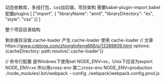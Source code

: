 动态依赖库，多线打包，css加后缀，项目架构
需要babel-plugin-import 
babel配置plugins [
["import", {
"libraryName": "anrd",
"libraryDirectory": "es",
"style": "css"
}]
]

整个项目目录结构 

剩余缓存没做.cache-loader
产生.cache-loader 使用 cache-loader 
// 文章https://www.cnblogs.com/zhonglinfeng666/p/13388809.html
 options: {cacheDirectory: path.resolve('.cache-loader')}


// 命令行配置
是Windows下使用set NODE_ENV=xx，Unix下应该为export NODE_ENV=xx  所以用cross-env
第二cross-env NODE_ENV=production ./node_modules/.bin/webpack --config ./webpack/webpack.config.prod.js

